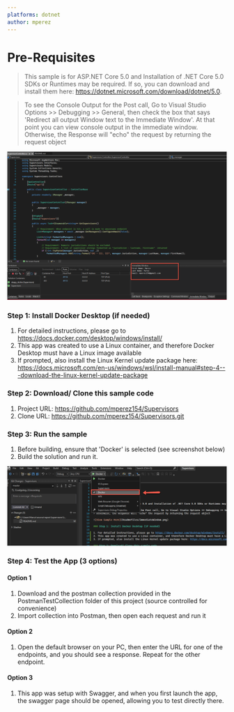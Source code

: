 ```yaml
---
platforms: dotnet
author: mperez
---
```

# Pre-Requisites 

> This sample is for ASP.NET Core 5.0 and Installation of .NET Core 5.0 SDKs or Runtimes may be required. If so, you can download and install them here: https://dotnet.microsoft.com/download/dotnet/5.0.

> To see the Console Output for the Post call, Go to Visual Studio Options >> Debugging >> General, then check the box that says 'Redirect all output Window text to the Immediate Window'. At that point you can view console output in the immediate window.
> Otherwise, the Response will "echo" the request by returning the request object 

![View Sample Here](ReadmeFiles/ImmediateWindow.png)

### Step 1: Install Docker Desktop (if needed)

1. For detailed instructions, please go to https://docs.docker.com/desktop/windows/install/
2. This app was created to use a Linux container, and therefore Docker Desktop must have a Linux image available
3. If prompted, also install the Linux Kernel update package here: https://docs.microsoft.com/en-us/windows/wsl/install-manual#step-4---download-the-linux-kernel-update-package

### Step 2: Download/ Clone this sample code 

1. Project URL: https://github.com/mperez154/Supervisors
2. Clone URL: https://github.com/mperez154/Supervisors.git

### Step 3: Run the sample

1. Before building, ensure that 'Docker' is selected (see screenshot below)
2. Build the solution and run it.

![Start using Docker](ReadmeFiles/StartProjectThroughDocker.png)


### Step 4: Test the App (3 options)

#### Option 1

1. Download and the postman collection provided in the PostmanTestCollection folder of this project (source controlled for convenience)
2. Import collection into Postman, then open each request and run it

#### Option 2

1. Open the default browser on your PC, then enter the URL for one of the endpoints, and you should see a response. Repeat for the other endpoint.

#### Option 3

1. This app was setup with Swagger, and when you first launch the app, the swagger page should be opened, allowing you to test directly there. 


